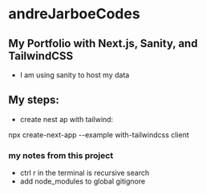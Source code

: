 # andreJarboeCodes

## My Portfolio with Next.js, Sanity, and TailwindCSS
- I am using sanity to host my data


## My steps:
- create nest ap with tailwind:

npx create-next-app --example with-tailwindcss client

### my notes from this project
- ctrl r in the terminal is recursive search 
- add node_modules to global gitignore
